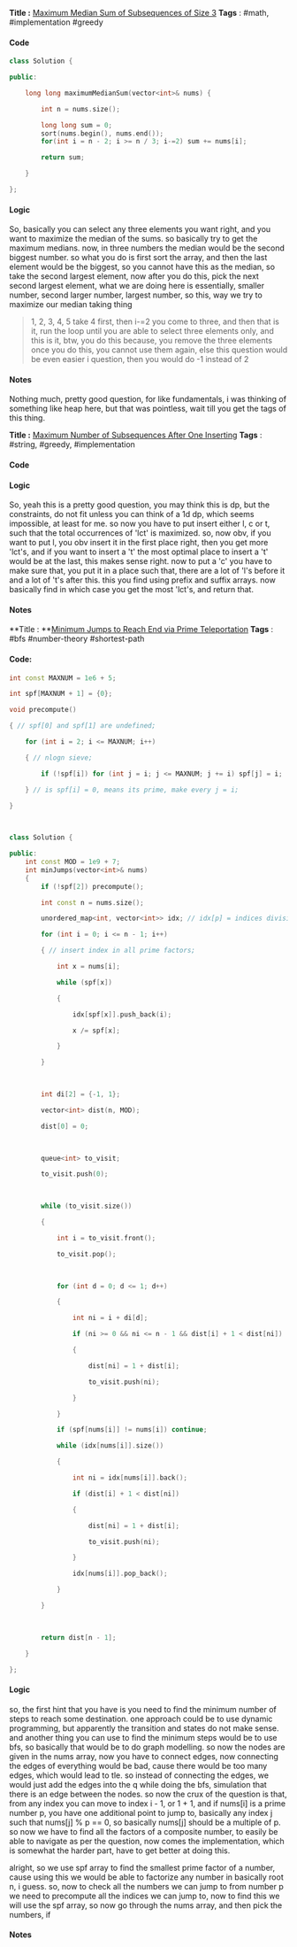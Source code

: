 **Title :** [Maximum Median Sum of Subsequences of Size 3](https://leetcode.com/problems/maximum-median-sum-of-subsequences-of-size-3/)
**Tags** : #math, #implementation #greedy 

#### Code
```cpp
class Solution {

public:

    long long maximumMedianSum(vector<int>& nums) {

        int n = nums.size();

        long long sum = 0;
        sort(nums.begin(), nums.end());
        for(int i = n - 2; i >= n / 3; i-=2) sum += nums[i];

        return sum;

    }

};
```
#### Logic
So, basically you can select any three elements you want right, and you want to maximize the median of the sums. so basically try to get the maximum medians.
now, in three numbers the median would be the second biggest number. so what you do is first sort the array, and then the last element would be the biggest, so you cannot have this as the median, so take the second largest element, now after you do this, pick the next second largest element, what we are doing here is essentially, 
smaller number, second larger number, largest number, so this, way we try to maximize our median taking thing
> 1, 2, 3, 4, 5
> take 4 first, then i-=2 you come to three, and then that is it, run the loop until you are able to select three elements only, and this is it, btw, you do this because, you remove the three elements once you do this, you cannot use them again, else this question would be even easier i question, then you would do -1 instead of 2

#### Notes
Nothing much, pretty good question, for like fundamentals, i was thinking of something like heap here, but that was pointless, wait till you get the tags of this thing.



**Title :** [Maximum Number of Subsequences After One Inserting](https://leetcode.com/problems/maximum-number-of-subsequences-after-one-inserting/)
**Tags** : #string, #greedy, #implementation 

#### Code

#### Logic
So, yeah this is a pretty good question, you may think this is dp, but the constraints, do not fit unless you can think of a 1d dp, which seems impossible, at least for me.
so now you have to put insert either l, c or t, such that the total occurrences of 'lct' is maximized.
so, now obv, if you want to put l, you obv insert it in the first place right, then you get more 'lct's, and if you want to insert a 't' the most optimal place to insert a 't' would be at the last, this makes sense right.
now to put a 'c' you have to make sure that, you put it in a place such that, there are a lot of 'l's before it and a lot of 't's after this. this you find using prefix and suffix arrays.
now basically find in which case you get the most 'lct's, and return that.
#### Notes


**Title : **[Minimum Jumps to Reach End via Prime Teleportation](https://leetcode.com/problems/minimum-jumps-to-reach-end-via-prime-teleportation/)
**Tags** :  #bfs #number-theory #shortest-path 

#### Code:
```cpp
int const MAXNUM = 1e6 + 5;

int spf[MAXNUM + 1] = {0};

void precompute()

{ // spf[0] and spf[1] are undefined;

    for (int i = 2; i <= MAXNUM; i++)

    { // nlogn sieve;

        if (!spf[i]) for (int j = i; j <= MAXNUM; j += i) spf[j] = i;

    } // is spf[i] = 0, means its prime, make every j = i;

}

  

class Solution {

public:
    int const MOD = 1e9 + 7;
    int minJumps(vector<int>& nums)
    {
        if (!spf[2]) precompute();

        int const n = nums.size();

        unordered_map<int, vector<int>> idx; // idx[p] = indices divisible by prime p;

        for (int i = 0; i <= n - 1; i++)

        { // insert index in all prime factors;

            int x = nums[i];

            while (spf[x])

            {

                idx[spf[x]].push_back(i);

                x /= spf[x];

            }

        }

  

        int di[2] = {-1, 1};

        vector<int> dist(n, MOD);

        dist[0] = 0;

  

        queue<int> to_visit;

        to_visit.push(0);

  

        while (to_visit.size())

        {

            int i = to_visit.front();

            to_visit.pop();

  

            for (int d = 0; d <= 1; d++)

            {

                int ni = i + di[d];

                if (ni >= 0 && ni <= n - 1 && dist[i] + 1 < dist[ni])

                {

                    dist[ni] = 1 + dist[i];

                    to_visit.push(ni);

                }

            }

            if (spf[nums[i]] != nums[i]) continue;

            while (idx[nums[i]].size())

            {

                int ni = idx[nums[i]].back();

                if (dist[i] + 1 < dist[ni])

                {

                    dist[ni] = 1 + dist[i];

                    to_visit.push(ni);

                }

                idx[nums[i]].pop_back();

            }

        }

  

        return dist[n - 1];

    }

};
```
#### Logic
so, the first hint that you have is you need to find the minimum number of steps to reach some destination. one approach could be to use dynamic programming, but apparently the transition and states do not make sense. and another thing you can use to find the minimum steps would be to use bfs, so basically that would be to do graph modelling. so now the nodes are given in the nums array, now you have to connect edges, now connecting the edges of everything would be bad, cause there would be too many edges, which would lead to tle. so instead of connecting the edges, we would just add the edges into the q while doing the bfs, simulation that there is an edge between the nodes.
so now the crux of the question is that, from any index you can move to index i - 1, or 1 + 1, and if nums[i] is a prime number p, you have one additional point to jump to, basically any index j such that nums[j] % p == 0, so basically nums[j] should be a multiple of p. so now we have to find all the factors of a composite number, to easily be able to navigate as per the question, now comes the implementation, which is somewhat the harder part, have to get better at doing this.

alright, so we use spf array to find the smallest prime factor of a number, cause using this we would be able to factorize any number in basically root n, i guess.
so, now to check all the numbers we can jump to from number p we need to precompute all the indices we can jump to, now to find this we will use the spf array,
so now go through the nums array, and then pick the numbers, if 
#### Notes













